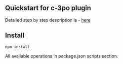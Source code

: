 ## Quickstart for c-3po plugin
Detailed step by step description is - [here](https://c-3po.js.org/quick-start.html)

## Install
```
npm install
```

All available operations in package.json scripts section. 
